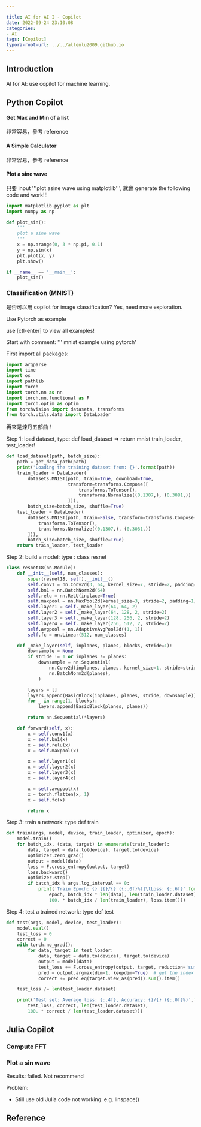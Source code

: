 ```yaml
---

title: AI for AI I - Copilot 
date: 2022-09-24 23:10:08
categories:
- AI
tags: [Copilot]
typora-root-url: ../../allenlu2009.github.io
---
```


<script type="text/x-mathjax-config">
MathJax.Hub.Config({
  TeX: { equationNumbers: { autoNumber: "AMS" } }
});
</script>



## Introduction



AI for AI:  use copilot for machine learning.





## Python Copilot



#### Get Max and Min of a list

非常容易，參考 reference



#### A Simple Calculator

非常容易，參考 reference



#### Plot a sine wave

只要 input '''plot asine wave using matplotlib''', 就會 generate the following code and work!!!

```python
import matplotlib.pyplot as plt
import numpy as np

def plot_sin():
    '''
    plot a sine wave
    '''
    x = np.arange(0, 3 * np.pi, 0.1)
    y = np.sin(x)
    plt.plot(x, y)
    plt.show()

if __name__ == '__main__':
    plot_sin()
```



### 



### Classification (MNIST)

是否可以用 copilot for image classification?  Yes, need more exploration.

Use Pytorch as example

use [ctl-enter] to view all examples!



Start with comment: ''' mnist example using pytorch'



First import all packages:

```python
import argparse
import time
import os
import pathlib
import torch
import torch.nn as nn
import torch.nn.functional as F
import torch.optim as optim
from torchvision import datasets, transforms
from torch.utils.data import DataLoader
```



再來是煉丹五部曲！

Step 1:  load dataset,  type: def load_dataset  => return mnist train_loader, test_loader!

```python
def load_dataset(path, batch_size):
    path = get_data_path(path)
    print('Loading the training dataset from: {}'.format(path))
    train_loader = DataLoader(
        datasets.MNIST(path, train=True, download=True,
                       transform=transforms.Compose([
                           transforms.ToTensor(),
                           transforms.Normalize((0.1307,), (0.3081,))
                       ])),
        batch_size=batch_size, shuffle=True)
    test_loader = DataLoader(
        datasets.MNIST(path, train=False, transform=transforms.Compose([
            transforms.ToTensor(),
            transforms.Normalize((0.1307,), (0.3081,))
        ])),
        batch_size=batch_size, shuffle=True)
    return train_loader, test_loader
```



Step 2: build a model: type : class resnet

```python
class resnet18(nn.Module):
    def __init__(self, num_classes):
        super(resnet18, self).__init__()
        self.conv1 = nn.Conv2d(3, 64, kernel_size=7, stride=2, padding=3, bias=False)
        self.bn1 = nn.BatchNorm2d(64)
        self.relu = nn.ReLU(inplace=True)
        self.maxpool = nn.MaxPool2d(kernel_size=3, stride=2, padding=1)
        self.layer1 = self._make_layer(64, 64, 2)
        self.layer2 = self._make_layer(64, 128, 2, stride=2)
        self.layer3 = self._make_layer(128, 256, 2, stride=2)
        self.layer4 = self._make_layer(256, 512, 2, stride=2)
        self.avgpool = nn.AdaptiveAvgPool2d((1, 1))
        self.fc = nn.Linear(512, num_classes)

    def _make_layer(self, inplanes, planes, blocks, stride=1):
        downsample = None
        if stride != 1 or inplanes != planes:
            downsample = nn.Sequential(
                nn.Conv2d(inplanes, planes, kernel_size=1, stride=stride, bias=False),
                nn.BatchNorm2d(planes),
            )

        layers = []
        layers.append(BasicBlock(inplanes, planes, stride, downsample))
        for _ in range(1, blocks):
            layers.append(BasicBlock(planes, planes))

        return nn.Sequential(*layers)

    def forward(self, x):
        x = self.conv1(x)
        x = self.bn1(x)
        x = self.relu(x)
        x = self.maxpool(x)

        x = self.layer1(x)
        x = self.layer2(x)
        x = self.layer3(x)
        x = self.layer4(x)

        x = self.avgpool(x)
        x = torch.flatten(x, 1)
        x = self.fc(x)

        return x
```



Step 3: train a network: type def train

```python
def train(args, model, device, train_loader, optimizer, epoch):
    model.train()
    for batch_idx, (data, target) in enumerate(train_loader):
        data, target = data.to(device), target.to(device)
        optimizer.zero_grad()
        output = model(data)
        loss = F.cross_entropy(output, target)
        loss.backward()
        optimizer.step()
        if batch_idx % args.log_interval == 0:
            print('Train Epoch: {} [{}/{} ({:.0f}%)]\tLoss: {:.6f}'.format(
                epoch, batch_idx * len(data), len(train_loader.dataset),
                100. * batch_idx / len(train_loader), loss.item()))
```



Step 4: test a trained network: type def test

```python
def test(args, model, device, test_loader):
    model.eval()
    test_loss = 0
    correct = 0
    with torch.no_grad():
        for data, target in test_loader:
            data, target = data.to(device), target.to(device)
            output = model(data)
            test_loss += F.cross_entropy(output, target, reduction='sum').item()  # sum up batch loss
            pred = output.argmax(dim=1, keepdim=True)  # get the index of the max log-probability
            correct += pred.eq(target.view_as(pred)).sum().item()

    test_loss /= len(test_loader.dataset)

    print('Test set: Average loss: {:.4f}, Accuracy: {}/{} ({:.0f}%)'.format(
        test_loss, correct, len(test_loader.dataset),
        100. * correct / len(test_loader.dataset)))
```





## Julia Copilot



### Compute FFT



### Plot a sin wave

Results: failed.  Not recommend

Problem:

* Still use old Julia code not working: e.g. linspace()









## Reference